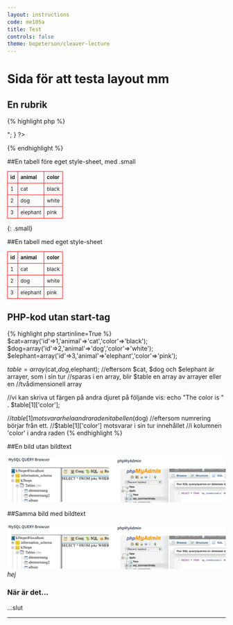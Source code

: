 ```yaml
---
layout: instructions
code: me105a
title: Test
controls: false
theme: bopeterson/cleaver-lecture
---
```


# Sida för att testa layout mm

## En rubrik

{% highlight php %}
<?php
//kod som innehåller php-start-tagg
$list=array('januari','februari','mars');
//standard for-loop för att loopa igenom array
for ($i=0;$i<count($list);$i++) {
    echo $list[$i];
    echo "<br>";
}
?>
{% endhighlight %}

##En tabell före eget style-sheet, med .small

| id  | animal  | color  |
|---|---|---|
| 1 | cat | black |
| 2 | dog | white |
| 3 | elephant | pink |
{: .small}

##En tabell med eget style-sheet

<style>
table {border-collapse: collapse;font-size:smaller}
th, td {border: 1px solid #FF0000}
th, td {text-align:left}
th, td {padding: 6px;}
</style>

| id  | animal  | color  |
|---|---|---|
| 1 | cat | black |
| 2 | dog | white |
| 3 | elephant | pink |


## PHP-kod utan start-tag

{% highlight php startinline=True %}
$cat=array('id'=>1,'animal'=>'cat','color'=>'black');
$dog=array('id'=>2,'animal'=>'dog','color'=>'white');
$elephant=array('id'=>3,'animal'=>'elephant','color'=>'pink');

$table=array($cat,$dog,$elephant);
//eftersom $cat, $dog och $elephant är arrayer, som i sin tur
//sparas i en array, blir $table en array av arrayer eller en 
//tvådimensionell array

//vi kan skriva ut färgen på andra djuret på följande vis:
echo "The color is " . $table[1]['color'];

//$table[1] motsvarar hela andra raden i tabellen ($dog)
//eftersom numrering börjar från ett.
//$table[1]['color'] motsvarar i sin tur innehållet 
//i kolumnen 'color' i andra raden
{% endhighlight %}

##En bild utan bildtext

![](im2/mysqlquery_myadmin.png)

##Samma bild med bildtext

![Bildtext](im2/mysqlquery_myadmin.png) _hej_

### När är det...
...slut

---

